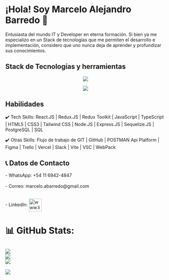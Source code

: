 <h1> ¡Hola! Soy Marcelo Alejandro Barredo 👋 </h1>

Entusiasta del mundo IT y Developer en eterna formación. Si bien ya me especializo en un Stack de tecnologías que me permiten el desarrollo e implementación, considero que uno nunca deja de aprender y profundizar sus conocimientos.  

<h2> Stack de Tecnologías y herramientas </h2>
<p align="center">
  <a>
    <img src="https://skillicons.dev/icons?i=html,react,redux,css,tailwind,js,ts,nodejs,express,postgres" />
  </a>
</p>
<p align="center">
  <a>
    <img src="https://skillicons.dev/icons?i=git,github,figma,vercel,vite,vscode,webpack" />
  </a>
</p>


<h2> Habilidades </h2>

✔️ Tech Skills: React.JS | Redux.JS | Redux Toolkit | JavaScript | TypeScript | HTML5 | CSS3 | Tailwind CSS | Node.JS | Express.JS | Sequelize.JS | PostgreSQL | SQL

✔️ Otras Skills: Flujo de trabajo de GIT | GitHub | POSTMAN Api Platform | Figma | Trello | Vercel | Slack | Vite | VSC | WebPack

<h2>📞 Datos de Contacto </h2>
 - WhatsApp: +54 11 6942-4847 <br/><br/>
 - Correo: marcelo.abarredo@gmail.com <br/><br/>
 <p align="left"> - LinkedIn: <a href="www.linkedin.com/in/marcelo-alejandro-barredo" target="_blank"><img align="center" src="https://user-images.githubusercontent.com/106169178/204020558-4e857b32-f3b5-47ac-ac8f-49bc069ef670.png" alt="www.linkedin.com/in/marcelo-alejandro-barredo" height="40" width="40" /></a> </p>
 
# 📊 GitHub Stats:
![](https://github-readme-stats.vercel.app/api?username=MarceloBarredo&theme=slateorange&hide_border=false&include_all_commits=false&count_private=false)<br/>
![](https://github-readme-streak-stats.herokuapp.com/?user=MarceloBarredo&theme=slateorange&hide_border=false)<br/>
![](https://github-readme-stats.vercel.app/api/top-langs/?username=MarceloBarredo&theme=slateorange&hide_border=false&include_all_commits=false&count_private=false&layout=compact)
---
[![](https://visitcount.itsvg.in/api?id=MarceloBarredo&icon=5&color=0)](https://visitcount.itsvg.in)
